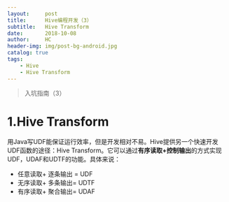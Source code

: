 ```yaml
---
layout:     post
title:      Hive编程开发（3）
subtitle:   Hive Transform
date:       2018-10-08
author:     HC
header-img: img/post-bg-android.jpg
catalog: true
tags:
    - Hive
    - Hive Transform
---
```


> 入坑指南（3）

# 1.Hive Transform  

用Java写UDF能保证运行效率，但是开发相对不易。Hive提供另一个快速开发UDF函数的途径：Hive Transform。它可以通过**有序读取+控制输出**的方式实现UDF，UDAF和UDTF的功能。具体来说：

- 任意读取+ 逐条输出 = UDF
- 无序读取+ 多条输出= UDTF
- 有序读取+ 聚合输出= UDAF



























